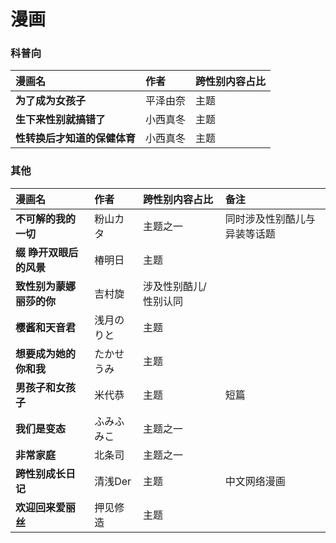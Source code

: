# 漫画

### 科普向

| 漫画名 | 作者 | 跨性别内容占比 |
| :--- | :--- | :--- |
| **为了成为女孩子** | 平泽由奈 | 主题 |
| **生下来性别就搞错了** | 小西真冬 | 主题 |
| **性转换后才知道的保健体育** | 小西真冬 | 主题 |

### 其他

| 漫画名 | 作者 | 跨性别内容占比 | 备注 |
| :--- | :--- | :--- | :--- |
| **不可解的我的一切** | 粉山カタ | 主题之一 | 同时涉及性别酷儿与异装等话题 |
| **缀 睁开双眼后的风景** | 椿明日 | 主题 |  |
| **致性别为蒙娜丽莎的你** | 吉村旋 | 涉及性别酷儿/性别认同 |  |
| **樱酱和天音君** | 浅月のりと | 主题 |  |
| **想要成为她的你和我** | たかせうみ | 主题 |  |
| **男孩子和女孩子** | 米代恭 | 主题 | 短篇 |
| **我们是变态** | ふみふみこ | 主题之一 |  |
| **非常家庭** | 北条司 | 主题之一 |  |
| **跨性别成长日记** | 清浅Der | 主题 | 中文网络漫画 |
| **欢迎回来爱丽丝** | 押见修造 | 主题 |  |



